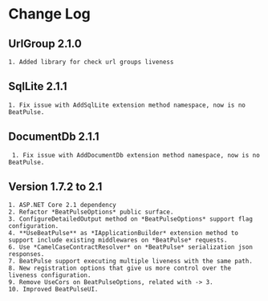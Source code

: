 # Change Log

## UrlGroup 2.1.0
    1. Added library for check url groups liveness

## SqlLite 2.1.1
    1. Fix issue with AddSqlLite extension method namespace, now is no BeatPulse.

## DocumentDb 2.1.1
     1. Fix issue with AddDocumentDb extension method namespace, now is no BeatPulse.

## Version 1.7.2 to 2.1

    1. ASP.NET Core 2.1 dependency
    2. Refactor *BeatPulseOptions* public surface.
    3. ConfigureDetailedOutput method on *BeatPulseOptions* support flag configuration.
    4. **UseBeatPulse** as *IApplicationBuilder* extension method to support include existing middlewares on *BeatPulse* requests.
    6. Use *CamelCaseContractResolver* on *BeatPulse* serialization json responses.
    7. BeatPulse support executing multiple liveness with the same path.
    8. New registration options that give us more control over the liveness configuration.
    9. Remove UseCors on BeatPulseOptions, related with -> 3.
    10. Improved BeatPulseUI.
